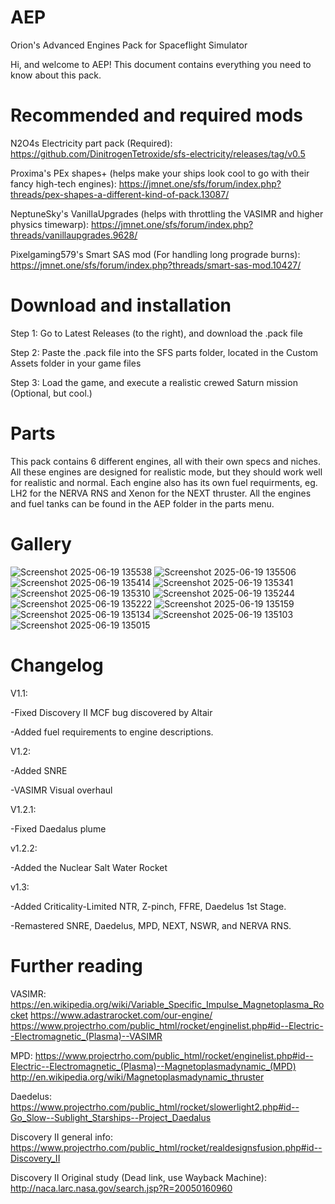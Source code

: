 # AEP
Orion's Advanced Engines Pack for Spaceflight Simulator

Hi, and welcome to AEP! This document contains everything you need to know about this pack. 

# Recommended and required mods
N2O4s Electricity part pack (Required): https://github.com/DinitrogenTetroxide/sfs-electricity/releases/tag/v0.5

Proxima's PEx shapes+ (helps make your ships look cool to go with their fancy high-tech engines): https://jmnet.one/sfs/forum/index.php?threads/pex-shapes-a-different-kind-of-pack.13087/

NeptuneSky's VanillaUpgrades (helps with throttling the VASIMR and higher physics timewarp): https://jmnet.one/sfs/forum/index.php?threads/vanillaupgrades.9628/

Pixelgaming579's Smart SAS mod (For handling long prograde burns): https://jmnet.one/sfs/forum/index.php?threads/smart-sas-mod.10427/

# Download and installation
Step 1: Go to Latest Releases (to the right), and download the .pack file

Step 2: Paste the .pack file into the SFS parts folder, located in the Custom Assets folder in your game files

Step 3: Load the game, and execute a realistic crewed Saturn mission (Optional, but cool.)

# Parts
This pack contains 6 different engines, all with their own specs and niches. All these engines are designed for realistic mode, but they should work well for realistic and normal. Each engine also has its own fuel requirments, eg. LH2 for the NERVA RNS and Xenon for the NEXT thruster. All the engines and fuel tanks can be found in the AEP folder in the parts menu.

  
# Gallery

![Screenshot 2025-06-19 135538](https://github.com/user-attachments/assets/6b38e952-1ca2-4ccf-bdb5-3bfbd5a5e2e3)
![Screenshot 2025-06-19 135506](https://github.com/user-attachments/assets/39facac9-5c41-448c-bb1e-3d05aeaec6c1)
![Screenshot 2025-06-19 135414](https://github.com/user-attachments/assets/8cd8226e-eb4b-49f5-873a-58c6c6ad56dd)
![Screenshot 2025-06-19 135341](https://github.com/user-attachments/assets/96e13f88-1259-4533-b6e9-25fb23a7d2c8)
![Screenshot 2025-06-19 135310](https://github.com/user-attachments/assets/14841817-c43b-4736-8968-949afb920399)
![Screenshot 2025-06-19 135244](https://github.com/user-attachments/assets/cffff24b-0379-4451-8629-22583631435c)
![Screenshot 2025-06-19 135222](https://github.com/user-attachments/assets/d6a90ede-92ab-43be-9ad4-73f5cc5ebe56)
![Screenshot 2025-06-19 135159](https://github.com/user-attachments/assets/9c0d29f4-a500-46c6-bed7-834efb331686)
![Screenshot 2025-06-19 135134](https://github.com/user-attachments/assets/297904f0-ccae-4c01-b053-023446ae5500)
![Screenshot 2025-06-19 135103](https://github.com/user-attachments/assets/d5750c17-e60f-4487-a833-84b45fdb6cc6)
![Screenshot 2025-06-19 135015](https://github.com/user-attachments/assets/9559bdb8-d0c2-46ea-932c-c027574994a1)

# Changelog

V1.1:

-Fixed Discovery II MCF bug discovered by Altair

-Added fuel requirements to engine descriptions.



V1.2:

-Added SNRE

-VASIMR Visual overhaul

V1.2.1:

-Fixed Daedalus plume

v1.2.2:

-Added the Nuclear Salt Water Rocket

v1.3:

-Added Criticality-Limited NTR, Z-pinch, FFRE, Daedelus 1st Stage.

-Remastered SNRE, Daedelus, MPD, NEXT, NSWR, and NERVA RNS.

# Further reading
VASIMR:
https://en.wikipedia.org/wiki/Variable_Specific_Impulse_Magnetoplasma_Rocket
https://www.adastrarocket.com/our-engine/
https://www.projectrho.com/public_html/rocket/enginelist.php#id--Electric--Electromagnetic_(Plasma)--VASIMR

MPD:
https://www.projectrho.com/public_html/rocket/enginelist.php#id--Electric--Electromagnetic_(Plasma)--Magnetoplasmadynamic_(MPD)
http://en.wikipedia.org/wiki/Magnetoplasmadynamic_thruster

Daedelus:
https://www.projectrho.com/public_html/rocket/slowerlight2.php#id--Go_Slow--Sublight_Starships--Project_Daedalus

Discovery II general info:
https://www.projectrho.com/public_html/rocket/realdesignsfusion.php#id--Discovery_II

Discovery II Original study (Dead link, use Wayback Machine):
http://naca.larc.nasa.gov/search.jsp?R=20050160960

